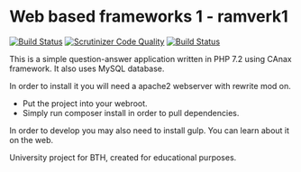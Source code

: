 Web based frameworks 1 - ramverk1
===================

[![Build Status](https://travis-ci.org/alevor657/ramverk1-kmom10.svg?branch=master)](https://travis-ci.org/alevor657/ramverk1-kmom10)
[![Scrutinizer Code Quality](https://scrutinizer-ci.com/g/alevor657/ramverk1-kmom10/badges/quality-score.png?b=master)](https://scrutinizer-ci.com/g/alevor657/ramverk1-kmom10/?branch=master)
[![Build Status](https://scrutinizer-ci.com/g/alevor657/ramverk1-kmom10/badges/build.png?b=master)](https://scrutinizer-ci.com/g/alevor657/ramverk1-kmom10/build-status/master)

This is a simple question-answer application written in PHP 7.2 using CAnax framework. It also uses MySQL database.

In order to install it you will need a apache2 webserver with rewrite mod on.

 - Put the project into your webroot.
 - Simply run composer install in order to pull dependencies.

In order to develop you may also need to install gulp. You can learn about it on the web.

University project for BTH, created for educational purposes.
